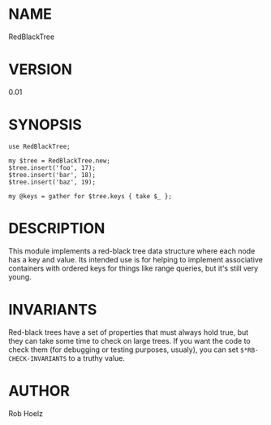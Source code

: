 NAME
====

RedBlackTree

VERSION
=======

0.01

SYNOPSIS
========

    use RedBlackTree;

    my $tree = RedBlackTree.new;
    $tree.insert('foo', 17);
    $tree.insert('bar', 18);
    $tree.insert('baz', 19);

    my @keys = gather for $tree.keys { take $_ };

DESCRIPTION
===========

This module implements a red-black tree data structure where each node has a key and value. Its intended use is for helping to implement associative containers with ordered keys for things like range queries, but it's still very young.

INVARIANTS
==========

Red-black trees have a set of properties that must always hold true, but they can take some time to check on large trees. If you want the code to check them (for debugging or testing purposes, usualy), you can set `$*RB-CHECK-INVARIANTS` to a truthy value.

AUTHOR
======

Rob Hoelz <rob AT-SIGN hoelz.ro>
